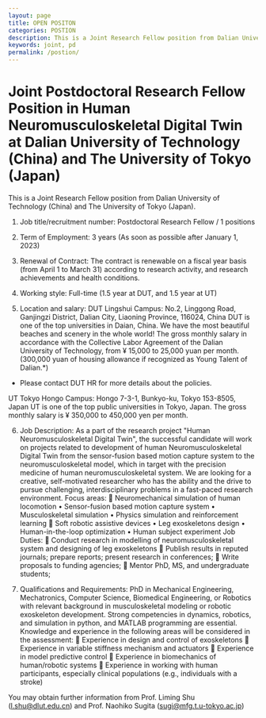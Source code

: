 ```yaml
---
layout: page
title: OPEN POSITON
categories: POSTION
description: This is a Joint Research Fellow position from Dalian University of Technology (China) and The University of Tokyo (Japan).
keywords: joint, pd
permalink: /postion/
---
```


# Joint Postdoctoral Research Fellow Position in Human Neuromusculoskeletal Digital Twin at Dalian University of Technology (China) and The University of Tokyo (Japan)

This is a Joint Research Fellow position from Dalian University of Technology (China) and The University of Tokyo (Japan).

1.  Job title/recruitment number: Postdoctoral Research Fellow / 1 positions

2.  Term of Employment: 3 years (As soon as possible after January 1, 2023)

3.  Renewal of Contract: The contract is renewable on a fiscal year basis (from April 1 to March 31) according to research activity, and research achievements and health conditions.

4.  Working style:  Full-time (1.5 year at DUT, and 1.5 year at UT)

5.  Location and salary:
 DUT Lingshui Campus: No.2, Linggong Road, Ganjingzi District, Dalian City, Liaoning Province, 116024, China
DUT is one of the top universities in Daian, China. We have the most beautiful beaches and scenery in the whole world! The gross monthly salary in accordance with the Collective Labor Agreement of the Dalian University of Technology, from ¥ 15,000 to 25,000 yuan per month. 
(300,000 yuan of housing allowance if recognized as Young Talent of Dalian.*)
* Please contact DUT HR for more details about the policies.

UT Tokyo Hongo Campus: Hongo 7-3-1, Bunkyo-ku, Tokyo 153-8505, Japan
UT is one of the top public universities in Tokyo, Japan. The gross monthly salary is ¥ 350,000 to 450,000 yen per month.

6. Job Description:
As a part of the research project "Human Neuromusculoskeletal Digital Twin", the successful candidate will work on projects related to development of human Neuromusculoskeletal Digital Twin from the sensor-fusion based motion capture system to the neuromusculoskeletal model, which in target with the precision medicine of human neuromusculoskeletal system. We are looking for a creative, self-motivated researcher who has the ability and the drive to pursue challenging, interdisciplinary problems in a fast-paced research environment.
Focus areas:
	Neuromechanical simulation of human locomotion
•	Sensor-fusion based motion capture system
•	Musculoskeletal simulation
•	Physics simulation and reinforcement learning
	Soft robotic assistive devices 
•	Leg exoskeletons design
•	Human-in-the-loop optimization
•	Human subject experiment
Job Duties:
	Conduct research in modelling of neuromusculoskeletal system and designing of leg exoskeletons 
	Publish results in reputed journals; prepare reports; present research in conferences;
	Write proposals to funding agencies;
	Mentor PhD, MS, and undergraduate students;

7. Qualifications and Requirements:
PhD in Mechanical Engineering, Mechatronics, Computer Science, Biomedical Engineering, or Robotics with relevant background in musculoskeletal modeling or robotic exoskeleton development. Strong competencies in dynamics, robotics, and simulation in python, and MATLAB programming are essential.  Knowledge and experience in the following areas will be considered in the assessment:
	Experience in design and control of exoskeletons
	Experience in variable stiffness mechanism and actuators
	Experience in model predictive control
	Experience in biomechanics of human/robotic systems
	Experience in working with human participants, especially clinical populations (e.g., individuals with a stroke)

You may obtain further information from Prof. Liming Shu (l.shu@dlut.edu.cn) and Prof. Naohiko Sugita (sugi@mfg.t.u-tokyo.ac.jp)

